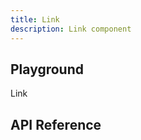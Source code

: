 ```yaml
---
title: Link
description: Link component
---
```


<script lang="ts">
    import {Link} from '$lib/index.js';
    import {docLinkPropsDefs} from '$lib/components/Link/Link.props.js';
    import ApiReference from '$lib-doc/components/ApiReference.svelte';
    import Playground from '$lib-doc/components/Playground.svelte';
    import PlaygroundForm from '$lib-doc/components/PlaygroundForm.svelte';

    let props = {}
</script>

## Playground

<Playground >
    <Link {...props} slot="component">Link</Link>
    <PlaygroundForm bind:props schema={docLinkPropsDefs} slot="form" />
</Playground>

## API Reference

<ApiReference data={docLinkPropsDefs}></ApiReference>

